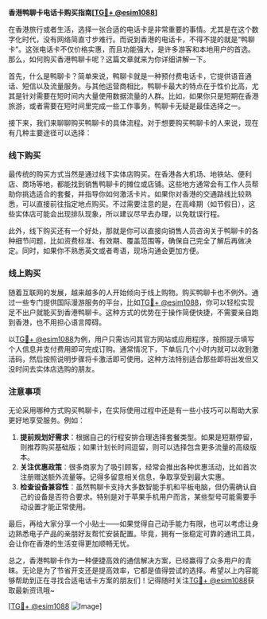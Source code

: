 **香港鸭聊卡电话卡购买指南[[TG💪+ @esim1088](https://t.me/s/esim1088)]**

在香港旅行或者生活，选择一张合适的电话卡是非常重要的事情。尤其是在这个数字化时代，没有网络简直寸步难行。而说到香港的电话卡，不得不提的就是“鸭聊卡”。这张电话卡不仅价格实惠，而且功能强大，是许多游客和本地用户的首选。那么，如何购买香港鸭聊卡呢？这篇文章就来为你详细讲解一下。

首先，什么是鸭聊卡？简单来说，鸭聊卡就是一种预付费电话卡，它提供语音通话、短信以及流量服务。与其他运营商相比，鸭聊卡最大的特点在于性价比高，尤其是针对需要在短时间内大量使用数据流量的人群。比如，如果你只是短期在香港旅游，或者需要在短时间里完成一些工作事务，鸭聊卡无疑是最佳选择之一。

接下来，我们来聊聊购买鸭聊卡的具体流程。对于想要购买鸭聊卡的人来说，现在有几种主要途径可以选择：

### **线下购买**
最传统的购买方式当然是通过线下实体店购买。在香港各大机场、地铁站、便利店、商场等地，都能找到销售鸭聊卡的摊位或店铺。这些地方通常会有工作人员帮助你挑选适合的套餐，并指导你如何激活卡片。如果你对香港的交通路线比较熟悉，可以直接前往指定地点购买。不过需要注意的是，在高峰期（如节假日），这些实体店可能会出现排队现象，所以建议尽早去办理，以免耽误行程。

此外，线下购买还有一个好处，那就是你可以直接向销售人员咨询关于鸭聊卡的各种细节问题，比如资费标准、有效期、覆盖范围等，确保自己完全了解后再做决定。同时，如果你不熟悉英文或者粤语，现场沟通会更加方便。

### **线上购买**
随着互联网的发展，越来越多的人开始倾向于线上购物。购买鸭聊卡也不例外。通过一些专门提供国际漫游服务的平台，比如[TG💪+ @esim1088](https://t.me/s/esim1088)，你可以轻松实现足不出户就能买到香港鸭聊卡。这种方式的优势在于操作简便快捷，不需要亲自跑到香港，也不用担心语言障碍。

以[TG💪+ @esim1088](https://t.me/s/esim1088)为例，用户只需访问其官方网站或应用程序，按照提示填写个人信息并支付费用即可完成订购。通常情况下，下单后几个小时内就可以收到激活码，然后按照说明步骤将卡激活即可使用。这种方法特别适合那些即将出发但又没时间去实体店选购的朋友。

### **注意事项**
无论采用哪种方式购买鸭聊卡，在实际使用过程中还是有一些小技巧可以帮助大家更好地享受服务。例如：
1. **提前规划好需求**：根据自己的行程安排合理选择套餐类型。如果是短期停留，则推荐购买基础版；如果计划长时间逗留，则可以选择包含更多流量的高级版本。
2. **关注优惠政策**：很多商家为了吸引顾客，经常会推出各种优惠活动，比如首次注册赠送额外流量等。记得多留意相关信息，争取享受到最大实惠。
3. **检查设备兼容性**：虽然鸭聊卡支持大多数智能手机和平板电脑，但仍需确认自己的设备是否符合要求。特别是对于苹果手机用户而言，某些型号可能需要手动设置才能正常使用。

最后，再给大家分享一个小贴士——如果觉得自己动手能力有限，也可以考虑让身边熟悉电子产品的亲朋好友帮忙安装配置。毕竟，拥有一张稳定可靠的通讯工具，会让你在香港的生活变得更加顺畅无忧。

总之，香港鸭聊卡作为一种便捷高效的通信解决方案，已经赢得了众多用户的青睐。无论是为了节省开支还是提高效率，它都是值得尝试的选择。希望以上内容能够帮助到正在寻找合适电话卡方案的朋友们！记得随时关注[TG💪+ @esim1088](https://t.me/s/esim1088)获取最新资讯哦~

[[TG💪+ @esim1088](https://t.me/s/esim1088) ![Image](https://i.postimg.cc/4NQfJmqS/Snipaste-2025-05-13-00-14-12.png)]